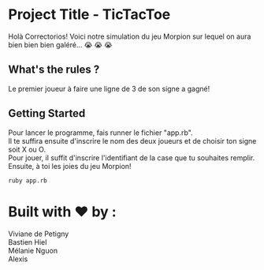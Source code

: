
# Project Title - TicTacToe 

Holà Correctorios! 
Voici notre simulation du jeu Morpion sur lequel on aura bien bien bien galéré...  :sob:  :sob:  :sob:

## What's the rules ?

Le premier joueur à faire une ligne de 3 de son signe a gagné! 

## Getting Started

Pour lancer le programme, fais runner le fichier "app.rb".   
Il te suffira ensuite d'inscrire le nom des deux joueurs et de choisir ton signe soit X ou O.  
Pour jouer, il suffit d'inscrire l'identifiant de la case que tu souhaites remplir.  
Ensuite, à toi les joies du jeu Morpion!

```
ruby app.rb
```

# Built with :heart: by : 

Viviane de Petigny  
Bastien Hiel  
Mélanie Nguon  
Alexis

<!-- ### Prerequisites

Comme on
 -->
